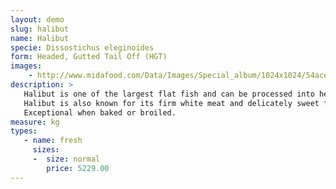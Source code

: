 ```yaml
---
layout: demo
slug: halibut
name: Halibut
specie: Dissostichus eleginoides
form: Headed, Gutted Tail Off (HGT)
images:
    - http://www.midafood.com/Data/Images/Special_album/1024x1024/54ace5a1eed0d242.jpg
description: >
   Halibut is one of the largest flat fish and can be processed into headed, gutted and tail off form.
   Halibut is also known for its firm white meat and delicately sweet flavor.
   Exceptional when baked or broiled.
measure: kg
types:
   - name: fresh
     sizes:
     -  size: normal
        price: 5229.00
---
```

